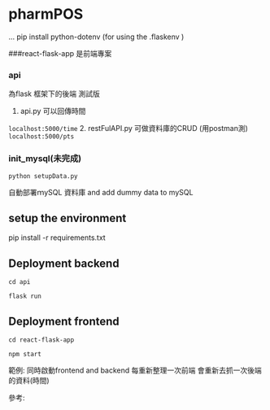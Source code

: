 # pharmPOS

...
pip install python-dotenv (for using the .flaskenv )

###react-flask-app 
是前端專案

### api 
為flask 框架下的後端
測試版
1. api.py 可以回傳時間

```localhost:5000/time```
2. restFulAPI.py 可做資料庫的CRUD (用postman測)
```localhost:5000/pts```

### init_mysql(未完成)
```python setupData.py```

自動部署ｍySQL 資料庫 and add dummy data to mySQL

## setup the environment

pip install -r requirements.txt 

## Deployment backend
```cd api```

```flask run```

## Deployment frontend
```cd react-flask-app```

```npm start```


範例:
同時啟動frontend and backend
每重新整理一次前端
會重新去抓一次後端的資料(時間)

參考:
